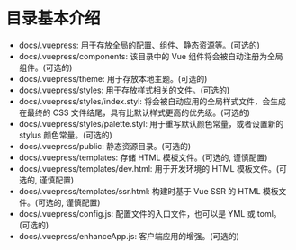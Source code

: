 # 目录基本介绍

- docs/.vuepress: 用于存放全局的配置、组件、静态资源等。(可选的)
- docs/.vuepress/components: 该目录中的 Vue 组件将会被自动注册为全局组件。(可选的)
- docs/.vuepress/theme: 用于存放本地主题。(可选的)
- docs/.vuepress/styles: 用于存放样式相关的文件。(可选的)
- docs/.vuepress/styles/index.styl: 将会被自动应用的全局样式文件，会生成在最终的 CSS 文件结尾，具有比默认样式更高的优先级。(可选的)
- docs/.vuepress/styles/palette.styl: 用于重写默认颜色常量，或者设置新的 stylus 颜色常量。(可选的)
- docs/.vuepress/public: 静态资源目录。(可选的)
- docs/.vuepress/templates: 存储 HTML 模板文件。(可选的, 谨慎配置)
- docs/.vuepress/templates/dev.html: 用于开发环境的 HTML 模板文件。(可选的, 谨慎配置)
- docs/.vuepress/templates/ssr.html: 构建时基于 Vue SSR 的 HTML 模板文件。(可选的, 谨慎配置)
- docs/.vuepress/config.js: 配置文件的入口文件，也可以是 YML 或 toml。(可选的)
- docs/.vuepress/enhanceApp.js: 客户端应用的增强。(可选的)
